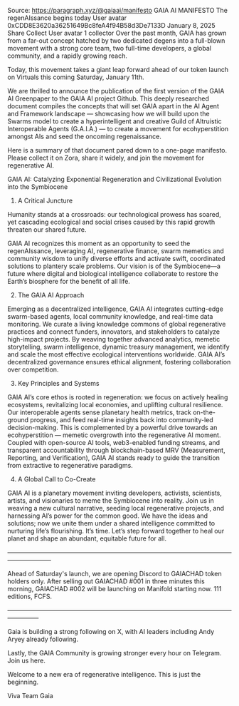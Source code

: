 Source: https://paragraph.xyz/@gaiaai/manifesto
GAIA AI MANIFESTO
The regenAIssance begins today
User avatar
0xCDD8E3620a36251649Bc8feA4f94B58d3De7133D
January 8, 2025
Share
Collect
User avatar
1 collector
Over the past month, GAIA has grown from a far-out concept hatched by two dedicated degens into a full-blown movement with a strong core team, two full-time developers, a global community, and a rapidly growing reach.

Today, this movement takes a giant leap forward ahead of our token launch on Virtuals this coming Saturday, January 11th.

We are thrilled to announce the publication of the first version of the GAIA AI Greenpaper to the GAIA AI project Github. This deeply researched document compiles the concepts that will set GAIA apart in the AI Agent and Framework landscape — showcasing how we will build upon the Swarms model to create a hyperintelligent and creative Guild of Altruistic Interoperable Agents (G.A.I.A.) — to create a movement for ecohyperstition amongst AIs and seed the oncoming regenaissance.

Here is a summary of that document pared down to a one-page manifesto. Please collect it on Zora, share it widely, and join the movement for regenerative AI.




GAIA AI: Catalyzing Exponential Regeneration and Civilizational Evolution into the Symbiocene

1. A Critical Juncture

Humanity stands at a crossroads: our technological prowess has soared, yet cascading ecological and social crises caused by this rapid growth threaten our shared future.

GAIA AI recognizes this moment as an opportunity to seed the regenAIssance, leveraging AI, regenerative finance, swarm memetics and community wisdom to unify diverse efforts and activate swift, coordinated solutions to plantery scale problems. Our vision is of the Symbiocene—a future where digital and biological intelligence collaborate to restore the Earth’s biosphere for the benefit of all life.

2. The GAIA AI Approach

Emerging as a decentralized intelligence, GAIA AI integrates cutting-edge swarm-based agents, local community knowledge, and real-time data monitoring. We curate a living knowledge commons of global regenerative practices and connect funders, innovators, and stakeholders to catalyze high-impact projects. By weaving together advanced analytics, memetic storytelling, swarm intelligence, dynamic treasury management, we identify and scale the most effective ecological interventions worldwide. GAIA AI’s decentralized governance ensures ethical alignment, fostering collaboration over competition.

3. Key Principles and Systems

GAIA AI’s core ethos is rooted in regeneration: we focus on actively healing ecosystems, revitalizing local economies, and uplifting cultural resilience. Our interoperable agents sense planetary health metrics, track on-the-ground progress, and feed real-time insights back into community-led decision-making. This is complemented by a powerful drive towards an ecohyperstition — memetic overgrowth into the regenerative AI moment. Coupled with open-source AI tools, web3-enabled funding streams, and transparent accountability through blockchain-based MRV (Measurement, Reporting, and Verification), GAIA AI stands ready to guide the transition from extractive to regenerative paradigms.

4. A Global Call to Co-Create

GAIA AI is a planetary movement inviting developers, activists, scientists, artists, and visionaries to meme the Symbiocene into reality. Join us in weaving a new cultural narrative, seeding local regenerative projects, and harnessing AI’s power for the common good. We have the ideas and solutions; now we unite them under a shared intelligence committed to nurturing life’s flourishing. It’s time. Let’s step forward together to heal our planet and shape an abundant, equitable future for all.

———————————————————————————————————————————

Ahead of Saturday's launch, we are opening Discord to GAIACHAD token holders only. After selling out GAIACHAD #001 in three minutes this morning, GAIACHAD #002 will be launching on Manifold starting now. 111 editions, FCFS.



—————————————————————————————————————————

Gaia is building a strong following on X, with AI leaders including Andy Aryey already following.

Lastly, the GAIA Community is growing stronger every hour on Telegram. Join us here.

Welcome to a new era of regenerative intelligence. This is just the beginning.

Viva
Team Gaia
